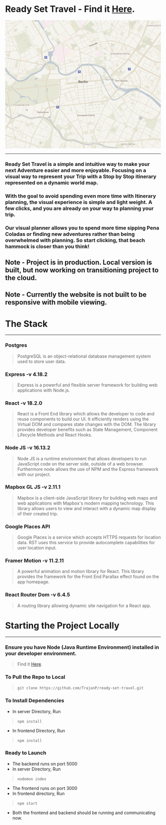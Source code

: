 # Ready Set Travel - Find it [Here](https://ready-set-travel-app.com).
![Alt text](frontend/src/media/maps/Berlin.png?raw=true "Title")
- - - 
### Ready Set Travel is a simple and intuitive way to make your next Adventure easier and more enjoyable. Focusing on a visual way to represent your Trip with a Stop by Stop itinerary represented on a dynamic world map.
### With the goal to avoid spending even more time with Itinerary planning, the visual experience is simple and light weight. A few clicks, and you are already on your way to planning your trip.  
### Our visual planner allows you to spend more time sipping Pena Coladas or finding new adventures rather than being overwhelmed with planning. So start clicking, that beach hammock is closer than you think!
  
## Note - Project is in production. Local version is built, but now working on transitioning project to the cloud.
## Note - Currently the website is not built to be responsive with mobile viewing.
# The Stack
- - -
### Postgres
> PostgreSQL is an object-relational database management system used to store user data.

### Express -v 4.18.2
>  Express is a powerful and flexible server framework for building web applications with Node.js. 

### React -v 18.2.0
> React is a Front End library which allows the developer to code and reuse components to build our UI. It efficiently renders using the Virtual DOM and compares state changes with the DOM. The library provides developer benefits such as State Management, Component Lifecycle Methods and React Hooks. 

### Node JS -v 16.13.2
> Node JS is a runtime environment that allows developers to run JavaScript code on the server side, outside of a web browser. Furthermore node allows the use of NPM and the Express framework with our project.

### Mapbox GL JS -v 2.11.1
> Mapbox is a client-side JavaScript library for building web maps and web applications with Mapbox's modern mapping technology.
> This library allows users to view and interact with a dynamic map display of their created trip. 

### Google Places API
> Google Places is a service which accepts HTTPS requests for location data. RST uses this service to provide autocomplete capabilities for user location input.
### Framer Motion -v 11.2.11
> A powerful animation and motion library for React. 
> This library provides the framework for the Front End Parallax effect found on the app homepage. 

### React Router Dom -v 6.4.5
> A routing library allowing dynamic site navigation for a React app.

# Starting the Project Locally
- - -
### Ensure you have Node (Java Runtime Environment) installed in your developer environment.   
> Find it [Here](https://nodejs.org/en/download/package-manager).
### To Pull the Repo to Local
> `git clone https://github.com/TrajanP/ready-set-travel.git`
### To Install Dependencies
- In server Directory, Run
> `npm install`
- In frontend Directory, Run
> `npm install`
### Ready to Launch
- The backend runs on port 5000
- In server Directory, Run
> `nodemon index`
- The frontend runs on port 3000
- In frontend directory, Run
> `npm start`
- Both the frontend and backend should be running and communicating now.
